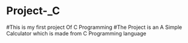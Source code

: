 # Project-_C
#This is my first project Of C Programming 
#The Project is an A Simple Calculator which is made from C Programming language 